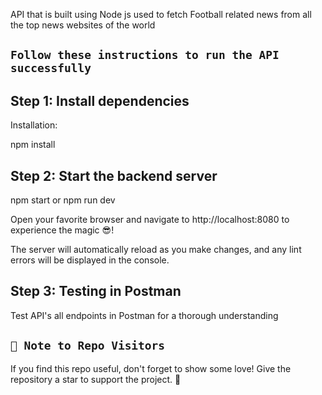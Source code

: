 
API that is built using Node js used to fetch Football related news from all the top news websites of the world

## `Follow these instructions to run the API successfully`

## Step 1: Install dependencies

Installation:

npm install

## Step 2: Start the backend server

npm start or npm run dev

Open your favorite browser and navigate to http://localhost:8080 to experience the magic 😎!

The server will automatically reload as you make changes, and any lint errors will be displayed in the console.

## Step 3: Testing in Postman

Test API's all endpoints in Postman for a thorough understanding

## `🚀 Note to Repo Visitors`
If you find this repo useful, don't forget to show some love! Give the repository a star to support the project. 🌟
